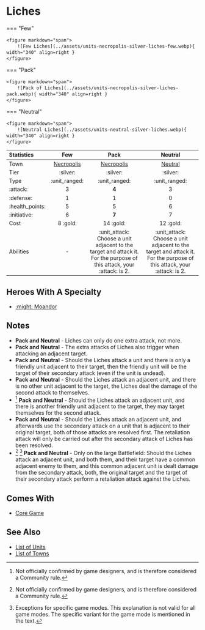 # Liches

=== "Few"

    <figure markdown="span">
        ![Few Liches](../assets/units-necropolis-silver-liches-few.webp){ width="340" align=right }
    </figure>

=== "Pack"

    <figure markdown="span">
        ![Pack of Liches](../assets/units-necropolis-silver-liches-pack.webp){ width="340" align=right }
    </figure>

=== "Neutral"

    <figure markdown="span">
        ![Neutral Liches](../assets/units-neutral-silver-liches.webp){ width="340" align=right }
    </figure>


| Statistics | Few | Pack | Neutral |
| :--- | :---: | :---: | :---: |
| Town | [Necropolis](../towns/necropolis.md) | [Necropolis](../towns/necropolis.md) | [Neutral](../towns/neutral.md) |
| Tier | :silver: | :silver: | :silver: |
| Type | :unit_ranged: | :unit_ranged: | :unit_ranged: |
| :attack: | 3 | **4** | 3 |
| :defense: | 1 | 1 | 0 |
| :health_points: | 5 | 5 | 6 |
| :initiative: | 6 | **7** | 7 |
| Cost | 8 :gold: | 14 :gold: | 12 :gold: |
| Abilities | - | :unit_attack: Choose a unit adjacent to the target and attack it. For the purpose of this attack, your :attack: is 2. | :unit_attack: Choose a unit adjacent to the target and attack it. For the purpose of this attack, your :attack: is 2. |


## Heroes With A Specialty

- [:might: Moandor](../heroes/moandor.md#specialty)


## Notes

- **Pack and Neutral** - Liches can only do one extra attack, not more.
- **Pack and Neutral** - The extra attacks of Liches also trigger when attacking an adjacent target.
- **Pack and Neutral** - Should the Liches attack a unit and there is only a friendly unit adjacent to their target, then the friendly unit will be the target of their secondary attack (even if the unit is undead).
- **Pack and Neutral** - Should the Liches attack an adjacent unit, and there is no other unit adjacent to the target, the Liches deal the damage of the second attack to themselves.
- [^1] **Pack and Neutral** - Should the Liches attack an adjacent unit, and there is another friendly unit adjacent to the target, they may target themselves for the second attack.
- **Pack and Neutral** - Should the Liches attack an adjacent unit, and afterwards use the secondary attack on a unit that is adjacent to their original target, both of those attacks are resolved first. The retaliation attack will only be carried out after the secondary attack of Liches has been resolved.
- [^1] [^2] **Pack and Neutral** - Only on the large Battlefield: Should the Liches attack an adjacent unit, and both them, and their target have a common adjacent enemy to them, and this common adjacent unit is dealt damage from the secondary attack, both, the original target and the target of their secondary attack perform a retaliation attack against the Liches.


## Comes With

- [Core Game](../content/core_game.md)


## See Also

- [List of Units](index.md)
- [List of Towns](../towns/index.md)


[^1]: Not officially confirmed by game designers, and is therefore considered a Community rule.
[^2]: Exceptions for specific game modes. This explanation is not valid for all game modes. The specific variant for the game mode is mentioned in the text.